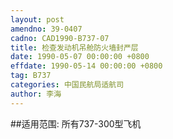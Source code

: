 ```yaml
---
layout: post
amendno: 39-0407
cadno: CAD1990-B737-07
title: 检查发动机吊舱防火墙封严层
date: 1990-05-07 00:00:00 +0800
effdate: 1990-05-14 00:00:00 +0800
tag: B737
categories: 中国民航局适航司
author: 李海
---
```


##适用范围:
所有737-300型飞机

